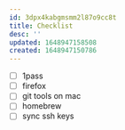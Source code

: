 ```yaml
---
id: 3dpx4kabgmsmm2l87o9cc8t
title: Checklist
desc: ''
updated: 1648947158508
created: 1648947150786
---
```


- [ ] 1pass
- [ ] firefox
- [ ] git tools on mac
- [ ] homebrew
- [ ] sync ssh keys
